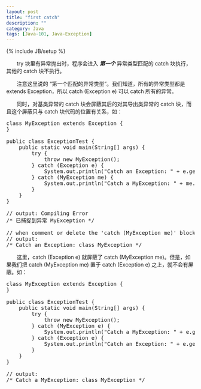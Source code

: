```yaml
---
layout: post
title: "first catch"
description: ""
category: Java
tags: [Java-101, Java-Exception]
---
```

{% include JB/setup %}

　　try 块里有异常抛出时，程序会进入 _**第一个**_ 异常类型匹配的 catch 块执行，其他的 catch 块不执行。  

　　注意这里说的 “第一个匹配的异常类型”。我们知道，所有的异常类型都是 extends Exception，所以 catch (Exception e) 可以 catch 所有的异常。  

　　同时，对基类异常的 catch 块会屏蔽其后的对其导出类异常的 catch 块，而且这个屏蔽只与 catch 块代码的位置有关系，如：

<pre class="prettyprint linenums">
class MyException extends Exception {  
}  
  
public class ExceptionTest {  
	public static void main(String[] args) {  
		try {  
			throw new MyException();  
		} catch (Exception e) {  
			System.out.println("Catch an Exception: " + e.getClass().toString());  
		} catch (MyException me) {  
			System.out.println("Catch a MyException: " + me.getClass().toString());  
		}     
	}  
}  
  
// output: Compiling Error  
/* 已捕捉到异常 MyException */  
  
// when comment or delete the 'catch (MyException me)' block  
// output:  
/* Catch an Exception: class MyException */  
</pre>

　　这里，catch (Exception e) 就屏蔽了 catch (MyException me)。但是，如果我们把 catch (MyException me) 置于 catch (Exception e) 之上，就不会有屏蔽。如：

<pre class="prettyprint linenums">
class MyException extends Exception {  
}  
  
public class ExceptionTest {  
	public static void main(String[] args) {  
		try {  
			throw new MyException();  
		} catch (MyException e) {  
			System.out.println("Catch a MyException: " + e.getClass().toString());  
		} catch (Exception e) {  
			System.out.println("Catch an Exception: " + e.getClass().toString());  
		}     
	}  
}  
  
// output:  
/* Catch a MyException: class MyException */  
</pre>